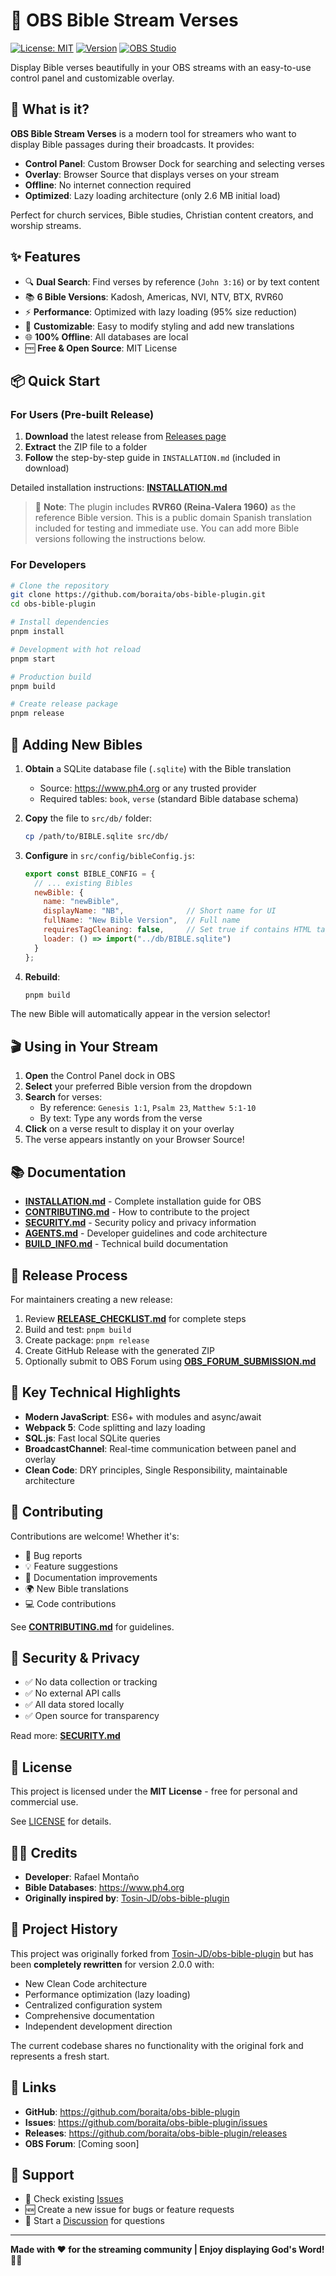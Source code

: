 
# 📖 OBS Bible Stream Verses

[![License: MIT](https://img.shields.io/badge/License-MIT-yellow.svg)](https://opensource.org/licenses/MIT)
[![Version](https://img.shields.io/badge/version-2.1.0-blue.svg)](https://github.com/boraita/obs-bible-plugin/releases)
[![OBS Studio](https://img.shields.io/badge/OBS%20Studio-27.0%2B-blueviolet.svg)](https://obsproject.com/)

Display Bible verses beautifully in your OBS streams with an easy-to-use control panel and customizable overlay.

## 🎯 What is it?

**OBS Bible Stream Verses** is a modern tool for streamers who want to display Bible passages during their broadcasts. It provides:
- **Control Panel**: Custom Browser Dock for searching and selecting verses
- **Overlay**: Browser Source that displays verses on your stream
- **Offline**: No internet connection required
- **Optimized**: Lazy loading architecture (only 2.6 MB initial load)

Perfect for church services, Bible studies, Christian content creators, and worship streams.

## ✨ Features

- 🔍 **Dual Search**: Find verses by reference (`John 3:16`) or by text content
- 📚 **6 Bible Versions**: Kadosh, Americas, NVI, NTV, BTX, RVR60
- ⚡ **Performance**: Optimized with lazy loading (95% size reduction)
- 🎨 **Customizable**: Easy to modify styling and add new translations
- 🌐 **100% Offline**: All databases are local
- 🆓 **Free & Open Source**: MIT License

## 📦 Quick Start

### For Users (Pre-built Release)

1. **Download** the latest release from [Releases page](https://github.com/boraita/obs-bible-plugin/releases)
2. **Extract** the ZIP file to a folder
3. **Follow** the step-by-step guide in `INSTALLATION.md` (included in download)

Detailed installation instructions: **[INSTALLATION.md](INSTALLATION.md)**

> 📖 **Note**: The plugin includes **RVR60 (Reina-Valera 1960)** as the reference Bible version. This is a public domain Spanish translation included for testing and immediate use. You can add more Bible versions following the instructions below.

### For Developers

```bash
# Clone the repository
git clone https://github.com/boraita/obs-bible-plugin.git
cd obs-bible-plugin

# Install dependencies
pnpm install

# Development with hot reload
pnpm start

# Production build
pnpm build

# Create release package
pnpm release
```

## 🔧 Adding New Bibles

1. **Obtain** a SQLite database file (`.sqlite`) with the Bible translation
   - Source: https://www.ph4.org or any trusted provider
   - Required tables: `book`, `verse` (standard Bible database schema)

2. **Copy** the file to `src/db/` folder:
   ```bash
   cp /path/to/BIBLE.sqlite src/db/
   ```

3. **Configure** in `src/config/bibleConfig.js`:
   ```javascript
   export const BIBLE_CONFIG = {
     // ... existing Bibles
     newBible: {
       name: "newBible",
       displayName: "NB",              // Short name for UI
       fullName: "New Bible Version",  // Full name
       requiresTagCleaning: false,     // Set true if contains HTML tags
       loader: () => import("../db/BIBLE.sqlite")
     }
   };
   ```

4. **Rebuild**:
   ```bash
   pnpm build
   ```

The new Bible will automatically appear in the version selector!

## 🎬 Using in Your Stream

1. **Open** the Control Panel dock in OBS
2. **Select** your preferred Bible version from the dropdown
3. **Search** for verses:
   - By reference: `Genesis 1:1`, `Psalm 23`, `Matthew 5:1-10`
   - By text: Type any words from the verse
4. **Click** on a verse result to display it on your overlay
5. The verse appears instantly on your Browser Source!

## 📚 Documentation

- **[INSTALLATION.md](INSTALLATION.md)** - Complete installation guide for OBS
- **[CONTRIBUTING.md](CONTRIBUTING.md)** - How to contribute to the project
- **[SECURITY.md](SECURITY.md)** - Security policy and privacy information
- **[AGENTS.md](AGENTS.md)** - Developer guidelines and code architecture
- **[BUILD_INFO.md](BUILD_INFO.md)** - Technical build documentation

## 🚀 Release Process

For maintainers creating a new release:

1. Review **[RELEASE_CHECKLIST.md](RELEASE_CHECKLIST.md)** for complete steps
2. Build and test: `pnpm build`
3. Create package: `pnpm release`
4. Create GitHub Release with the generated ZIP
5. Optionally submit to OBS Forum using **[OBS_FORUM_SUBMISSION.md](OBS_FORUM_SUBMISSION.md)**

## 🌟 Key Technical Highlights

- **Modern JavaScript**: ES6+ with modules and async/await
- **Webpack 5**: Code splitting and lazy loading
- **SQL.js**: Fast local SQLite queries
- **BroadcastChannel**: Real-time communication between panel and overlay
- **Clean Code**: DRY principles, Single Responsibility, maintainable architecture

## 🤝 Contributing

Contributions are welcome! Whether it's:
- 🐛 Bug reports
- 💡 Feature suggestions
- 📖 Documentation improvements
- 🌍 New Bible translations
- 💻 Code contributions

See **[CONTRIBUTING.md](CONTRIBUTING.md)** for guidelines.

## 🔐 Security & Privacy

- ✅ No data collection or tracking
- ✅ No external API calls
- ✅ All data stored locally
- ✅ Open source for transparency

Read more: **[SECURITY.md](SECURITY.md)**

## 📄 License

This project is licensed under the **MIT License** - free for personal and commercial use.

See [LICENSE](LICENSE) for details.

## 👨‍💻 Credits

- **Developer**: Rafael Montaño
- **Bible Databases**: https://www.ph4.org
- **Originally inspired by**: [Tosin-JD/obs-bible-plugin](https://github.com/Tosin-JD/obs-bible-plugin)

## 📜 Project History

This project was originally forked from [Tosin-JD/obs-bible-plugin](https://github.com/Tosin-JD/obs-bible-plugin) but has been **completely rewritten** for version 2.0.0 with:
- New Clean Code architecture
- Performance optimization (lazy loading)
- Centralized configuration system
- Comprehensive documentation
- Independent development direction

The current codebase shares no functionality with the original fork and represents a fresh start.

## 🔗 Links

- **GitHub**: https://github.com/boraita/obs-bible-plugin
- **Issues**: https://github.com/boraita/obs-bible-plugin/issues
- **Releases**: https://github.com/boraita/obs-bible-plugin/releases
- **OBS Forum**: [Coming soon]

## 💬 Support

- 📝 Check existing [Issues](https://github.com/boraita/obs-bible-plugin/issues)
- 🆕 Create a new issue for bugs or feature requests
- 💬 Start a [Discussion](https://github.com/boraita/obs-bible-plugin/discussions) for questions

---

**Made with ❤️ for the streaming community | Enjoy displaying God's Word! 🙏✨**